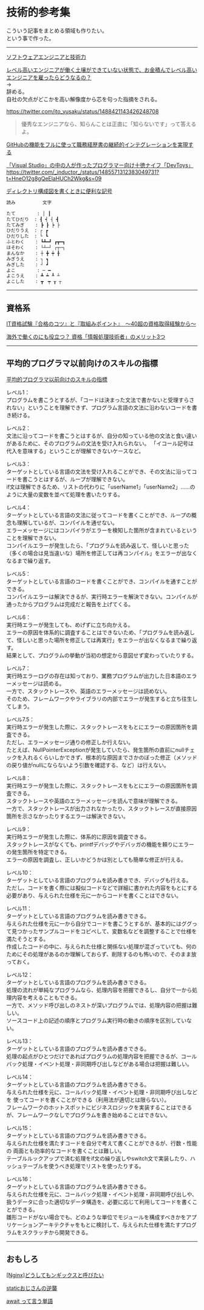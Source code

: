 # 技術的参考集

こういう記事をまとめる領域も作りたい。  
という事で作った。  

---

[ソフトウェアエンジニアと技術力](https://speakerdeck.com/soudai/developer-lifework)  

[レベル高いエンジニアが働く土壌ができていない状態で、お金積んでレベル高いエンジニアを雇ったらどうなるの？](https://twitter.com/shin_semiya/status/1473231873866608640)  
→  
辞める。  
自社の欠点がどこかを高い解像度から芯を句った指摘をされる。  

<https://twitter.com/ito_yusaku/status/1488421143426248708>
>優秀なエンジニアなら、知らんことは正直に「知らないです」って答えるよ。  

[GitHubの機能をフルに使って職務経歴書の継続的インテグレーションを実現する](https://zenn.dev/ryo_kawamata/articles/resume-on-github)  

[「Visual Studio」の中の人が作ったプログラマー向け十徳ナイフ「DevToys」](https://forest.watch.impress.co.jp/docs/news/1382919.html)  
<https://twitter.com/_inductor_/status/1485571312383049731?t=HneO12g8gQeElaHUCh2Wkg&s=09>  

[ディレクトリ構成図を書くときに便利な記号](https://qiita.com/paty-fakename/items/c82ed27b4070feeceff6)

``` txt
読み          文字

たて        : │ ┃
たてひだり  : ┨ ┥ ┤ ┫
たてみぎ    : ┣ ┠ ┝ ├
ひだりうえ  : ┌ ┏
ひだりした  : └ ┗
ふとわく    : ┗┻━┛ ┏┳━┓
ほそわく    : └┴─┘ ┌┬─┐
まんなか    : ┼ ╋ ┿ ╂
みぎうえ    : ┐ ┓
みぎした    : ┘ ┛
よこ        : ─ ━
よこうえ    : ┻ ┷ ┸ ┴
よこした    : ┳　┯ ┰ ┬
```

---

## 資格系

[IT資格試験『合格のコツ』と『取組みポイント』　～40超の資格取得経験から～](https://qiita.com/ksj555/items/6ff5598c1429c0bc190a)  

[海外で働くのにも役立つ？ 資格「情報処理技術者」のメリット3つ](https://article.yahoo.co.jp/detail/d76b9877ba6933d06779ba8ae158d93c201b8579)  

---

## 平均的プログラマ以前向けのスキルの指標

[平均的プログラマ以前向けのスキルの指標](https://satob.hatenablog.com/entry/2018/10/26/012245)  

レベル1：  
プログラムを書こうとするが、「コードは決まった文法で書かないと受理すらされない」ということを理解できず、プログラム言語の文法に沿わないコードを書き続ける。

レベル2：  
文法に沿ってコードを書こうとはするが、自分の知っている他の文法と食い違いがあるために、そのプログラムの文法を受け入れられない。  「イコール記号は代入を意味する」ということが理解できないケースなど。  

レベル3：  
ターゲットとしている言語の文法を受け入れることができ、その文法に沿ってコードを書こうとはするが、ループが理解できない。  
if文は理解できるため、リストの代わりに「userName1」「userName2」……のように大量の変数を並べて処理を書いたりする。  

レベル4：  
ターゲットとしている言語の文法に従ってコードを書くことができ、ループの概念も理解しているが、コンパイルを通せない。  
エラーメッセージにはコンパイラがエラーを検知した箇所が含まれているということを理解できない。  
コンパイルエラーが発生したら、「プログラムを読み返して、怪しいと思った（多くの場合は見当違いな）場所を修正しては再コンパイル」をエラーが出なくなるまで繰り返す。  

レベル5：  
ターゲットとしている言語のコードを書くことができ、コンパイルを通すことができる。  
コンパイルエラーは解決できるが、実行時エラーを解決できない。コンパイルが通ったからプログラムは完成だと報告を上げてくる。  

レベル6：  
実行時エラーが発生しても、めげずに立ち向かえる。  
エラーの原因を体系的に調査することはできないため、「プログラムを読み返して、怪しいと思った場所を修正しては再実行」をエラーが出なくなるまで繰り返す。  
結果として、プログラムの挙動が当初の想定から意図せず変わっていたりする。  

レベル7：  
実行時エラーログの存在は知っており、業務プログラムが出力した日本語のエラーメッセージは読める。  
一方で、スタックトレースや、英語のエラーメッセージは読めない。  
そのため、フレームワークやライブラリの内部でエラーが発生すると立ち往生してしまう。  

レベル7.5：  
実行時エラーが発生した際に、スタックトレースをもとにエラーの原因箇所を調査できる。  
ただし、エラーメッセージ通りの修正しか行えない。  
たとえば、NullPointerExceptionが発生していたら、発生箇所の直前にnullチェックを入れるくらいしかできず、根本的な原因までさかのぼった修正（メソッドの戻り値がnullにならないよう引数を確認する、など）は行えない。  

レベル8：  
実行時エラーが発生した際に、スタックトレースをもとにエラーの原因箇所を調査できる。  
スタックトレースや英語のエラーメッセージを読んで意味が理解できる。  
一方で、スタックトレースが出力されなかったり、スタックトレースが直接原因箇所を示さなかったりするエラーは解決できない。  

レベル9：  
実行時エラーが発生した際に、体系的に原因を調査できる。  
スタックトレースがなくても、printfデバッグやデバッガの機能を頼りにエラーの発生箇所を特定できる。  
エラーの原因を調査し、正しいかどうかは別としても簡単な修正が行える。  

レベル10：  
ターゲットとしている言語のプログラムを読み書きでき、デバッグも行える。  
ただし、コードを書く際には擬似コードなどで詳細に書かれた内容をもとにする必要があり、与えられた仕様を元に一からコードを書くことはできない。  

レベル11：  
ターゲットとしている言語のプログラムを読み書きできる。  
与えられた仕様を元に一から自分でコードを書こうとするが、基本的にはググって見つかったサンプルコードをコピペして、変数名などを調整することで仕様を満たそうとする。  
作成したコードの中に、与えられた仕様と関係ない処理が混ざっていても、何のためにその処理があるのか理解しておらず、削除するのも怖いので、そのまま放っておく。  

レベル12：  
ターゲットとしている言語のプログラムを読み書きできる。  
処理の流れが単純なプログラムなら、処理内容を把握できるし、自分で一から処理内容を考えることもできる。  
一方で、メソッド呼び出しのネストが深いプログラムでは、処理内容の把握は難しい。  
ソースコード上の記述の順序とプログラム実行時の動きの順序を区別していない。  

レベル13：  
ターゲットとしている言語のプログラムを読み書きできる。  
処理の起点がひとつだけであればプログラムの処理内容を把握できるが、コールバック処理・イベント処理・非同期呼び出しなどがある場合は把握は難しい。  

レベル14：  
ターゲットとしている言語のプログラムを読み書きできる。  
与えられた仕様を元に、コールバック処理・イベント処理・非同期呼び出しなどを  使ってコードを書くことができる（利用法が適切とは限らない）。  
フレームワークのホットスポットにビジネスロジックを実装することはできるが、フレームワークなしでプログラムを書き始めることはできない。  

レベル15：  
ターゲットとしている言語のプログラムを読み書きできる。  
与えられた仕様を満たすコードを自分で考えて書くことができるが、行数・性能の  両面とも効率的なコードを書くことは難しい。  
テーブルルックアップで済む処理をif文の繰り返しやswitch文で実装したり、ハッシュテーブルを使うべき処理でリストを使ったりする。  

レベル16：  
ターゲットとしている言語のプログラムを読み書きできる。  
与えられた仕様を元に、コールバック処理・イベント処理・非同期呼び出しや、扱うデータに合った適切なデータ構造を、必要に応じて利用してコードを書くことができる。  
雛形コードがない場合でも、どのような単位でモジュールを構成すべきかをアプリケーションアーキテクチャをもとに検討して、与えられた仕様を満たすプログラムをスクラッチから開発できる。  

---

## おもしろ

[[Nginx]どうしてもンギックスと呼びたい](https://qiita.com/yonhure/items/51f2e275f6dc9f550c93)  

[staticおじさんの逆襲](https://qiita.com/minebreaker/items/45ffaaa5e8729e16cfb4)  

[await って言う単語](https://ufcpp.net/blog/2018/1/await/)  

